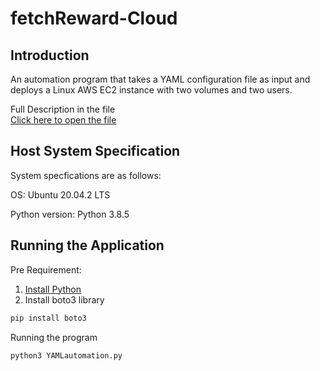 # fetchReward-Cloud

## Introduction 
An automation program that takes a YAML configuration file as input and deploys a Linux AWS EC2 instance with two volumes and two users.   

Full Description in the file  
[Click here to open the file](https://fetch-hiring.s3.amazonaws.com/cloud-engineer/vm-deployment-aws.html)

## Host System Specification   
System specfications are as follows:

OS: Ubuntu 20.04.2 LTS

Python version: Python 3.8.5  



## Running the Application
Pre Requirement:
1. [Install Python](https://www.python.org/downloads/)  
2. Install boto3 library
```bash
pip install boto3
```
Running the program
```bash
python3 YAMLautomation.py
```
